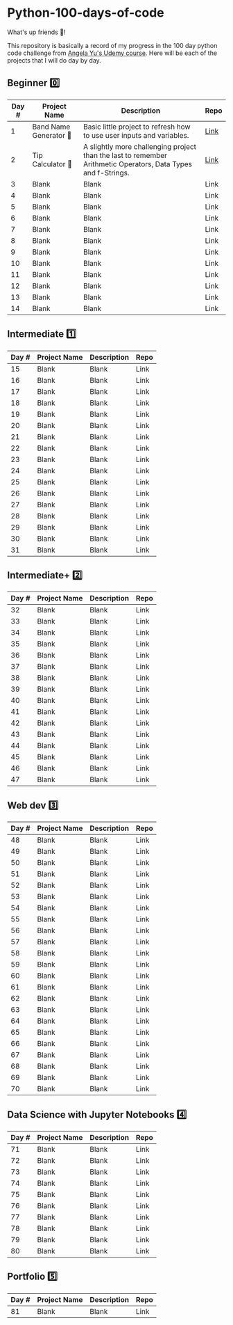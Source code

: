 # Python-100-days-of-code

What's up friends 👋!

This repository is basically a record of my progress in the 100 day python code challenge from [Angela Yu's Udemy course](https://100daysofpython.dev/). Here will be each of the projects that I will do day by day.

## **Beginner 0️⃣**

| Day #         | Project Name         | Description   | Repo          |
| ------------- | -------------        | ------------- | ------------- |
| 1             | Band Name Generator 🥁 | Basic little project to refresh how to use user inputs and variables.  | [Link](https://github.com/emmoscript/Python-100-days-of-code/blob/f168c1ed5b39098d4e28b3145a5a3c31c9db4171/Beginner/Day%201/main.py)  |
| 2             | Tip Calculator 🧮         |  A slightly more challenging project than the last to remember Arithmetic Operators, Data Types and f-Strings. | [Link](https://github.com/emmoscript/Python-100-days-of-code/blob/6f2a0057a592ffcd7e284e8c614486b0f229111d/Beginner/Day%202/main.py)  |
| 3             | Blank         | Blank  | Link  |
| 4             | Blank         | Blank  | Link  |
| 5             | Blank         | Blank  | Link  |
| 6             | Blank         | Blank  | Link  |
| 7             | Blank         | Blank  | Link  |
| 8             | Blank         | Blank  | Link  |
| 9             | Blank         | Blank  | Link  |
| 10            | Blank         | Blank  | Link  |
| 11            | Blank         | Blank  | Link  |
| 12            | Blank         | Blank  | Link  |
| 13            | Blank         | Blank  | Link  |
| 14            | Blank         | Blank  | Link  |

## **Intermediate 1️⃣**

| Day #         | Project Name  | Description   | Repo          |
| ------------- | ------------- | ------------- | ------------- |
| 15            | Blank         | Blank         | Link          |
| 16            | Blank         | Blank         | Link          |
| 17            | Blank         | Blank         | Link          |
| 18            | Blank         | Blank         | Link          |
| 19            | Blank         | Blank         | Link          |
| 20            | Blank         | Blank         | Link          |
| 21            | Blank         | Blank         | Link          |
| 22            | Blank         | Blank         | Link          |
| 23            | Blank         | Blank         | Link          |
| 24            | Blank         | Blank         | Link          |
| 25            | Blank         | Blank         | Link          |
| 26            | Blank         | Blank         | Link          |
| 27            | Blank         | Blank         | Link          |
| 28            | Blank         | Blank         | Link          |
| 29            | Blank         | Blank         | Link          |
| 30            | Blank         | Blank         | Link          |
| 31            | Blank         | Blank         | Link          |

## **Intermediate+ 2️⃣**

| Day #         | Project Name  | Description   | Repo          |
| ------------- | ------------- | ------------- | ------------- |
| 32            | Blank         | Blank         | Link          |
| 33            | Blank         | Blank         | Link          |
| 34            | Blank         | Blank         | Link          |
| 35            | Blank         | Blank         | Link          |
| 36            | Blank         | Blank         | Link          |
| 37            | Blank         | Blank         | Link          |
| 38            | Blank         | Blank         | Link          |
| 39            | Blank         | Blank         | Link          |
| 40            | Blank         | Blank         | Link          |
| 41            | Blank         | Blank         | Link          |
| 42            | Blank         | Blank         | Link          |
| 43            | Blank         | Blank         | Link          |
| 44            | Blank         | Blank         | Link          |
| 45            | Blank         | Blank         | Link          |
| 46            | Blank         | Blank         | Link          |
| 47            | Blank         | Blank         | Link          |

## **Web dev 3️⃣**

| Day #         | Project Name  | Description   | Repo          |
| ------------- | ------------- | ------------- | ------------- |
| 48            | Blank         | Blank         | Link          |
| 49            | Blank         | Blank         | Link          |
| 50            | Blank         | Blank         | Link          |
| 51            | Blank         | Blank         | Link          |
| 52            | Blank         | Blank         | Link          |
| 53            | Blank         | Blank         | Link          |
| 54            | Blank         | Blank         | Link          |
| 55            | Blank         | Blank         | Link          |
| 56            | Blank         | Blank         | Link          |
| 57            | Blank         | Blank         | Link          |
| 58            | Blank         | Blank         | Link          |
| 59            | Blank         | Blank         | Link          |
| 60            | Blank         | Blank         | Link          |
| 61            | Blank         | Blank         | Link          |
| 62            | Blank         | Blank         | Link          |
| 63            | Blank         | Blank         | Link          |
| 64            | Blank         | Blank         | Link          |
| 65            | Blank         | Blank         | Link          |
| 66            | Blank         | Blank         | Link          |
| 67            | Blank         | Blank         | Link          |
| 68            | Blank         | Blank         | Link          |
| 69            | Blank         | Blank         | Link          |
| 70            | Blank         | Blank         | Link          |

## **Data Science with Jupyter Notebooks 4️⃣**

| Day #         | Project Name  | Description   | Repo          |
| ------------- | ------------- | ------------- | ------------- |
| 71            | Blank         | Blank         | Link          |
| 72            | Blank         | Blank         | Link          |
| 73            | Blank         | Blank         | Link          |
| 74            | Blank         | Blank         | Link          |
| 75            | Blank         | Blank         | Link          |
| 76            | Blank         | Blank         | Link          |
| 77            | Blank         | Blank         | Link          |
| 78            | Blank         | Blank         | Link          |
| 79            | Blank         | Blank         | Link          |
| 80            | Blank         | Blank         | Link          |

## **Portfolio 5️⃣**

| Day #         | Project Name  | Description   | Repo          |
| ------------- | ------------- | ------------- | ------------- |
| 81            | Blank         | Blank         | Link          |
